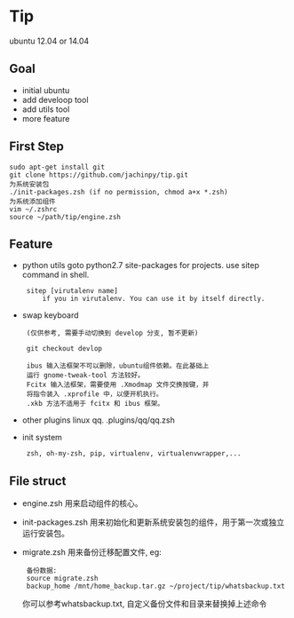 Tip
========

ubuntu 12.04 or 14.04


## Goal

 - initial ubuntu
 - add develoop tool
 - add utils tool
 - more feature


## First Step
    sudo apt-get install git
    git clone https://github.com/jachinpy/tip.git
    为系统安装包
    ./init-packages.zsh (if no permission, chmod a+x *.zsh)
    为系统添加组件
    vim ~/.zshrc
    source ~/path/tip/engine.zsh

## Feature
  
 + python utils
	goto python2.7 site-packages for projects. use sitep command in shell.
        
        sitep [virutalenv name]
            if you in virutalenv. You can use it by itself directly.

 + swap keyboard
 
        (仅供参考, 需要手动切换到 develop 分支, 暂不更新)
        
        git checkout devlop
 
        ibus 输入法框架不可以删除，ubuntu组件依赖。在此基础上
        运行 gnome-tweak-tool 方法较好。
        Fcitx 输入法框架，需要使用 .Xmodmap 文件交换按键，并
        将指令装入 .xprofile 中，以便开机执行。
        .xkb 方法不适用于 fcitx 和 ibus 框架。

 + other plugins
    	linux qq.
	    .plugins/qq/qq.zsh

 + init system
 
        zsh, oh-my-zsh, pip, virtualenv, virtualenvwrapper,...


## File struct

 + engine.zsh
	用来启动组件的核心。
 + init-packages.zsh
	用来初始化和更新系统安装包的组件，用于第一次或独立运行安装包。
 + migrate.zsh
	用来备份迁移配置文件, eg:

		备份数据:
		source migrate.zsh
		backup_home /mnt/home_backup.tar.gz ~/project/tip/whatsbackup.txt
 
	你可以参考whatsbackup.txt, 自定义备份文件和目录来替换掉上述命令
